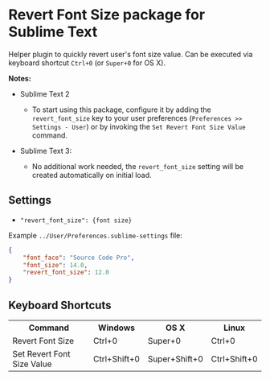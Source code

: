 # Revert Font Size package for Sublime Text

Helper plugin to quickly revert user's font size value. Can be executed via keyboard shortcut `Ctrl+0` (or `Super+0` for OS X).

**Notes:**

- Sublime Text 2
  - To start using this package, configure it by adding the `revert_font_size` key to your user preferences (`Preferences >> Settings - User`) or by invoking the `Set Revert Font Size Value` command.

- Sublime Text 3:
  - No additional work needed, the `revert_font_size` setting will be created automatically on initial load.

## Settings

- `"revert_font_size": {font size}`

Example `../User/Preferences.sublime-settings` file:
```json
{
    "font_face": "Source Code Pro",
    "font_size": 14.0,
    "revert_font_size": 12.0
}
```

## Keyboard Shortcuts

<table>
  <tr>
    <th>Command</th>
    <th>Windows</th>
    <th>OS X</th>
    <th>Linux</th>
  </tr>
  <tr>
    <td>Revert Font Size</td>
    <td>Ctrl+0</td>
    <td>Super+0</td>
    <td>Ctrl+0</td>
  </tr>
  <tr>
    <td>Set Revert Font Size Value</td>
    <td>Ctrl+Shift+0</td>
    <td>Super+Shift+0</td>
    <td>Ctrl+Shift+0</td>
  </tr>
</table>
